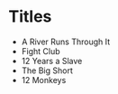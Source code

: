 # Titles 

* A River Runs Through It 
* Fight Club 
* 12 Years a Slave 
* The Big Short 
* 12 Monkeys 
